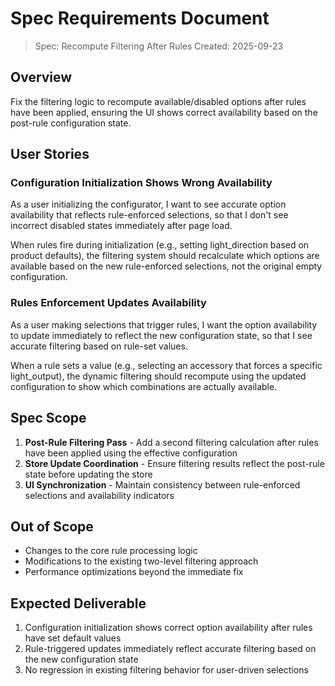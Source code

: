 # Spec Requirements Document

> Spec: Recompute Filtering After Rules
> Created: 2025-09-23

## Overview

Fix the filtering logic to recompute available/disabled options after rules have been applied, ensuring the UI shows correct availability based on the post-rule configuration state.

## User Stories

### Configuration Initialization Shows Wrong Availability

As a user initializing the configurator, I want to see accurate option availability that reflects rule-enforced selections, so that I don't see incorrect disabled states immediately after page load.

When rules fire during initialization (e.g., setting light_direction based on product defaults), the filtering system should recalculate which options are available based on the new rule-enforced selections, not the original empty configuration.

### Rules Enforcement Updates Availability  

As a user making selections that trigger rules, I want the option availability to update immediately to reflect the new configuration state, so that I see accurate filtering based on rule-set values.

When a rule sets a value (e.g., selecting an accessory that forces a specific light_output), the dynamic filtering should recompute using the updated configuration to show which combinations are actually available.

## Spec Scope

1. **Post-Rule Filtering Pass** - Add a second filtering calculation after rules have been applied using the effective configuration
2. **Store Update Coordination** - Ensure filtering results reflect the post-rule state before updating the store
3. **UI Synchronization** - Maintain consistency between rule-enforced selections and availability indicators

## Out of Scope

- Changes to the core rule processing logic
- Modifications to the existing two-level filtering approach
- Performance optimizations beyond the immediate fix

## Expected Deliverable

1. Configuration initialization shows correct option availability after rules have set default values
2. Rule-triggered updates immediately reflect accurate filtering based on the new configuration state
3. No regression in existing filtering behavior for user-driven selections